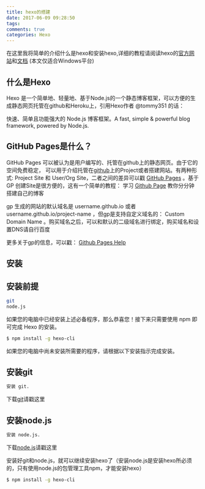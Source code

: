 ```yaml
---
title: hexo的搭建
date: 2017-06-09 09:28:50
tags:
comments: true
categories: Hexo
---
```


在这里我将简单的介绍什么是hexo和安装hexo,详细的教程请阅读hexo的[官方网站](https://hexo.io/zh-cn/)和[文档](https://hexo.io/zh-cn/docs/)
(本文仅适合Windows平台)
<!--more-->

## 什么是Hexo

Hexo 是一个简单地、轻量地、基于Node.js的一个静态博客框架，可以方便的生成静态网页托管在github和Heroku上，引用Hexo作者 @tommy351 的话：

快速、简单且功能强大的 Node.js 博客框架。A fast, simple & powerful blog framework, powered by Node.js.

## GitHub Pages是什么？

GitHub Pages 可以被认为是用户编写的、托管在github上的静态网页。由于它的空间免费稳定， 可以用于介绍托管在[github](https://github.com)上的Project或者搭建网站。有两种形式: Project Site 和 User/Org Site，二者之间的差异可以戳 [GitHub Pages](https://pages.github.com/) 。基于 GP 创建Site是很方便的，这有一个简单的教程： 学习 [Github Page](https://pages.github.com/) 教你分分钟搭建自己的博客

gp 生成的网站的默认域名是 username.github.io 或者 username.github.io/project-name ，但gp是支持自定义域名的： Custom Domain Name 。购买域名之后，可以和默认的二级域名进行绑定，购买域名和设置DNS请自行百度

更多关于gp的信息，可以戳： [Github Pages Help](https://help.github.com/categories/github-pages-basics/)

## 安装

## 安装前提

``` bash
git
node.js
```

如果您的电脑中已经安装上述必备程序，那么恭喜您！接下来只需要使用 npm 即可完成 Hexo 的安装。

``` bash
$ npm install -g hexo-cli
```

如果您的电脑中尚未安装所需要的程序，请根据以下安装指示完成安装。

## 安装git

``` bash
安装 git.
```

下载[git](https://git-scm.com/download/win)请戳这里

## 安装node.js

``` bash
安装 node.js.
```

下载[node.js](https://nodejs.org/en/)请戳这里


安装好git和node.js，就可以继续安装hexo了（安装node.js是安装hexo所必须的，只有使用node.js的包管理工具npm，才能安装hexo）

``` bash
$ npm install -g hexo-cli
```